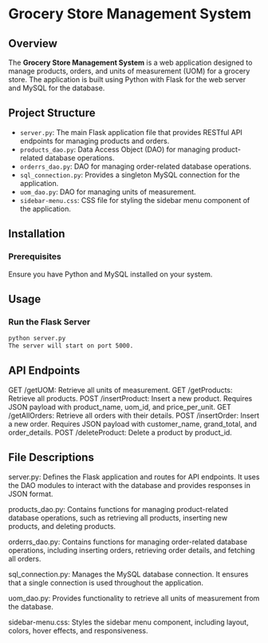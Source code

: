 # Grocery Store Management System

## Overview

The **Grocery Store Management System** is a web application designed to manage products, orders, and units of measurement (UOM) for a grocery store. The application is built using Python with Flask for the web server and MySQL for the database.

## Project Structure

- `server.py`: The main Flask application file that provides RESTful API endpoints for managing products and orders.
- `products_dao.py`: Data Access Object (DAO) for managing product-related database operations.
- `orderrs_dao.py`: DAO for managing order-related database operations.
- `sql_connection.py`: Provides a singleton MySQL connection for the application.
- `uom_dao.py`: DAO for managing units of measurement.
- `sidebar-menu.css`: CSS file for styling the sidebar menu component of the application.

## Installation

### Prerequisites

Ensure you have Python and MySQL installed on your system.


## Usage

### Run the Flask Server

```bash
python server.py
The server will start on port 5000.
```

## API Endpoints

GET /getUOM: Retrieve all units of measurement.
GET /getProducts: Retrieve all products.
POST /insertProduct: Insert a new product. Requires JSON payload with product_name, uom_id, and price_per_unit.
GET /getAllOrders: Retrieve all orders with their details.
POST /insertOrder: Insert a new order. Requires JSON payload with customer_name, grand_total, and order_details.
POST /deleteProduct: Delete a product by product_id.

## File Descriptions

server.py: Defines the Flask application and routes for API endpoints. It uses the DAO modules to interact with the database and provides responses in JSON format.

products_dao.py: Contains functions for managing product-related database operations, such as retrieving all products, inserting new products, and deleting products.

orderrs_dao.py: Contains functions for managing order-related database operations, including inserting orders, retrieving order details, and fetching all orders.

sql_connection.py: Manages the MySQL database connection. It ensures that a single connection is used throughout the application.

uom_dao.py: Provides functionality to retrieve all units of measurement from the database.

sidebar-menu.css: Styles the sidebar menu component, including layout, colors, hover effects, and responsiveness.
